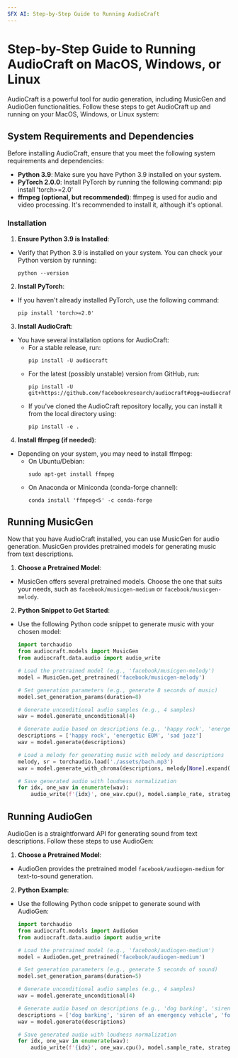 ```yaml
---
SFX AI: Step-by-Step Guide to Running AudioCraft
---
```


# Step-by-Step Guide to Running AudioCraft on MacOS, Windows, or Linux

AudioCraft is a powerful tool for audio generation, including MusicGen and AudioGen functionalities. Follow these steps to get AudioCraft up and running on your MacOS, Windows, or Linux system:

## System Requirements and Dependencies
Before installing AudioCraft, ensure that you meet the following system requirements and dependencies:

- **Python 3.9**: Make sure you have Python 3.9 installed on your system.
- **PyTorch 2.0.0**: Install PyTorch by running the following command: pip install 'torch>=2.0'
- **ffmpeg (optional, but recommended)**: ffmpeg is used for audio and video processing. It's recommended to install it, although it's optional.

### Installation

1. **Ensure Python 3.9 is Installed**:
 - Verify that Python 3.9 is installed on your system. You can check your Python version by running:
   ```
   python --version
   ```

2. **Install PyTorch**:
 - If you haven't already installed PyTorch, use the following command:
   ```
   pip install 'torch>=2.0'
   ```

3. **Install AudioCraft**:
 - You have several installation options for AudioCraft:
   - For a stable release, run:
     ```
     pip install -U audiocraft
     ```
   - For the latest (possibly unstable) version from GitHub, run:
     ```
     pip install -U git+https://github.com/facebookresearch/audiocraft#egg=audiocraft
     ```
   - If you've cloned the AudioCraft repository locally, you can install it from the local directory using:
     ```
     pip install -e .
     ```

4. **Install ffmpeg (if needed)**:
 - Depending on your system, you may need to install ffmpeg:
   - On Ubuntu/Debian:
     ```
     sudo apt-get install ffmpeg
     ```
   - On Anaconda or Miniconda (conda-forge channel):
     ```
     conda install 'ffmpeg<5' -c conda-forge
     ```

## Running MusicGen

Now that you have AudioCraft installed, you can use MusicGen for audio generation. MusicGen provides pretrained models for generating music from text descriptions.

1. **Choose a Pretrained Model**:
 - MusicGen offers several pretrained models. Choose the one that suits your needs, such as `facebook/musicgen-medium` or `facebook/musicgen-melody`.

2. **Python Snippet to Get Started**:
 - Use the following Python code snippet to generate music with your chosen model:
   ```python
   import torchaudio
   from audiocraft.models import MusicGen
   from audiocraft.data.audio import audio_write
   
   # Load the pretrained model (e.g., 'facebook/musicgen-melody')
   model = MusicGen.get_pretrained('facebook/musicgen-melody')
   
   # Set generation parameters (e.g., generate 8 seconds of music)
   model.set_generation_params(duration=8)
   
   # Generate unconditional audio samples (e.g., 4 samples)
   wav = model.generate_unconditional(4)
   
   # Generate audio based on descriptions (e.g., 'happy rock', 'energetic EDM', 'sad jazz')
   descriptions = ['happy rock', 'energetic EDM', 'sad jazz']
   wav = model.generate(descriptions)
   
   # Load a melody for generating music with melody and descriptions
   melody, sr = torchaudio.load('./assets/bach.mp3')
   wav = model.generate_with_chroma(descriptions, melody[None].expand(3, -1, -1), sr)
   
   # Save generated audio with loudness normalization
   for idx, one_wav in enumerate(wav):
       audio_write(f'{idx}', one_wav.cpu(), model.sample_rate, strategy="loudness", loudness_compressor=True)
   ```

## Running AudioGen

AudioGen is a straightforward API for generating sound from text descriptions. Follow these steps to use AudioGen:

1. **Choose a Pretrained Model**:
 - AudioGen provides the pretrained model `facebook/audiogen-medium` for text-to-sound generation.

2. **Python Example**:
 - Use the following Python code snippet to generate sound with AudioGen:
   ```python
   import torchaudio
   from audiocraft.models import AudioGen
   from audiocraft.data.audio import audio_write
   
   # Load the pretrained model (e.g., 'facebook/audiogen-medium')
   model = AudioGen.get_pretrained('facebook/audiogen-medium')
   
   # Set generation parameters (e.g., generate 5 seconds of sound)
   model.set_generation_params(duration=5)
   
   # Generate unconditional audio samples (e.g., 4 samples)
   wav = model.generate_unconditional(4)
   
   # Generate audio based on descriptions (e.g., 'dog barking', 'siren of an emergency vehicle', 'footsteps in a corridor')
   descriptions = ['dog barking', 'siren of an emergency vehicle', 'footsteps in a corridor']
   wav = model.generate(descriptions)
   
   # Save generated audio with loudness normalization
   for idx, one_wav in enumerate(wav):
       audio_write(f'{idx}', one_wav.cpu(), model.sample_rate, strategy="loudness", loudness_compressor=True)
   ```
